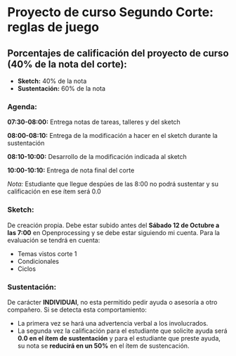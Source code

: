# Proyecto de curso Segundo Corte: reglas de juego

## Porcentajes de calificación del proyecto de curso (40% de la nota del corte):

* **Sketch:** 40% de la nota
* **Sustentación:** 60% de la nota

### Agenda:

**07:30-08:00:** Entrega notas de tareas, talleres y del sketch

**08:00-08:10:** Entrega de la modificación a hacer en el sketch durante la sustentación

**08:10-10:00:** Desarrollo de la modificación indicada al sketch

**10:00-10:10:** Entrega de nota final del corte

*Nota:* Estudiante que llegue despúes de las 8:00 no podrá sustentar y su calificación en ese ítem será 0.0

### Sketch: 

De creación propia. Debe estar subido antes del **Sábado 12 de Octubre a las 7:00** en Openprocessing y se debe estar siguiendo mi cuenta. Para la evaluación se tendrá en cuenta:

* Temas vistos corte 1
* Condicionales
* Ciclos

### Sustentación: 

De carácter **INDIVIDUAl**, no esta permitido pedir ayuda o asesoría a otro compañero. Si se detecta esta comportamiento: 

* La primera vez se hará una advertencia verbal a los involucrados.
* La segunda vez la calificación para el estudiante que solicite ayuda será **0.0 en el ítem de sustentación** y para el estudiante que preste ayuda, su nota se **reducirá en un 50%** en el ítem de sustencación.
